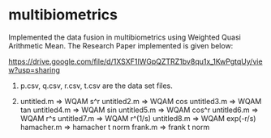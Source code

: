 # multibiometrics

Implemented the data fusion in multibiometrics using Weighted Quasi Arithmetic Mean.
The Research Paper implemented is given below:

https://drive.google.com/file/d/1XSXF1IWGpQZTRZ1bv8qu1x_1KwPgtqUy/view?usp=sharing




1. p.csv, q.csv, r.csv, t.csv are the data set files.

2. untitled.m => WQAM s^r
   untitled2.m => WQAM cos
   untitled3.m => WQAM tan
   untitled4.m => WQAM sin
   untitled5.m => WQAM cos^r
   untitled6.m => WQAM r^s 
   untitled7.m => WQAM r^(1/s)
   untitled8.m => WQAM exp(-r/s)
   hamacher.m  => hamacher t norm
   frank.m => frank t norm

